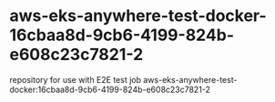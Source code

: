 # aws-eks-anywhere-test-docker-16cbaa8d-9cb6-4199-824b-e608c23c7821-2
repository for use with E2E test job aws-eks-anywhere-test-docker:16cbaa8d-9cb6-4199-824b-e608c23c7821-2
